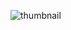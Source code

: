 ![thumbnail](https://user-images.githubusercontent.com/129342236/233749519-45d350f5-d30c-4462-b0b8-3e0b0f7be1e6.png)
